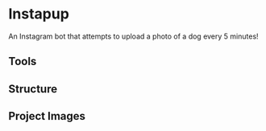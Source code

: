 # Instapup
An Instagram bot that attempts to upload a photo of a dog every 5 minutes!

## Tools

## Structure

## Project Images
